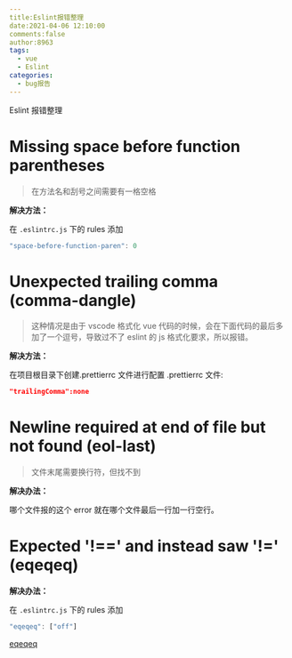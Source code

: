 ```yaml
---
title:Eslint报错整理
date:2021-04-06 12:10:00
comments:false
author:8963
tags:
  - vue
  - Eslint
categories:
  - bug报告
---
```


Eslint 报错整理

<!-- more -->

# Missing space before function parentheses

> 在方法名和刮号之间需要有一格空格

**解决方法：**

在 `.eslintrc.js` 下的 rules 添加

```javascript
"space-before-function-paren": 0
```

# Unexpected trailing comma (comma-dangle)

> 这种情况是由于 vscode 格式化 vue 代码的时候，会在下面代码的最后多加了一个逗号，导致过不了 eslint 的 js 格式化要求，所以报错。

**解决方法：**

在项目根目录下创建.prettierrc 文件进行配置
.prettierrc 文件:

```json
"trailingComma":none
```

# Newline required at end of file but not found (eol-last)

> 文件末尾需要换行符，但找不到

**解决办法：**

哪个文件报的这个 error 就在哪个文件最后一行加一行空行。

# Expected '!==' and instead saw '!=' (eqeqeq)

**解决办法：**

在 `.eslintrc.js` 下的 rules 添加

```javascript
"eqeqeq": ["off"]
```

[eqeqeq](https://eslint.org/docs/rules/eqeqeq#require--and--eqeqeq)